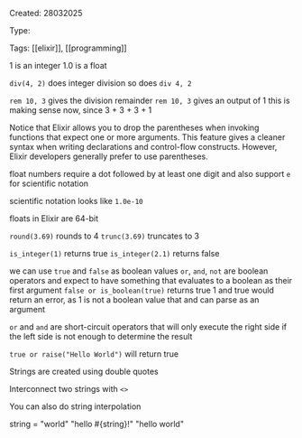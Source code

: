 Created: 28032025

Type:

Tags: [[elixir]], [[programming]]

1 is an integer
1.0 is a float

`div(4, 2)` does integer division
so does `div 4, 2`

`rem 10, 3` gives the division remainder
`rem 10, 3` gives an output of 1
this is making sense now, since 3 + 3 + 3 + 1

Notice that Elixir allows you to drop the parentheses when invoking
functions that expect one or more arguments. This feature gives a cleaner
syntax when writing declarations and control-flow constructs. However,
Elixir developers generally prefer to use parentheses.

float numbers require a dot followed by at least one digit and also support `e`
for scientific notation

scientific notation looks like `1.0e-10`

floats in Elixir are 64-bit

`round(3.69)` rounds to 4
`trunc(3.69)` truncates to 3

`is_integer(1)` returns true
`is_integer(2.1)` returns false

we can use `true` and `false` as boolean values
`or`, `and`, `not` are boolean operators and expect to have something that evaluates
to a boolean as their first argument
`false or is_boolean(true)` returns true
1 and true would return an error, as 1 is not a boolean value that and can parse
as an argument

`or` and `and` are short-circuit operators that will only execute the right side
if the left side is not enough to determine the result

`true or raise("Hello World")` will return true

Strings are created using double quotes

Interconnect two strings with `<>`

You can also do string interpolation

string = "world"
"hello #{string}!"
"hello world"

